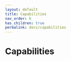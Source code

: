 ```yaml
---
layout: default
title: Capabilities
nav_order: 6
has_children: true
permalink: docs/capabilities
---
```


# Capabilities